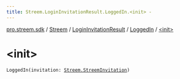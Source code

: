 ```yaml
---
title: Streem.LoginInvitationResult.LoggedIn.<init> - 
---
```


[pro.streem.sdk](../../../index.html) / [Streem](../../index.html) / [LoginInvitationResult](../index.html) / [LoggedIn](index.html) / [&lt;init&gt;](./-init-.html)

# &lt;init&gt;

`LoggedIn(invitation: `[`Streem.StreemInvitation`](../../-streem-invitation/index.html)`)`